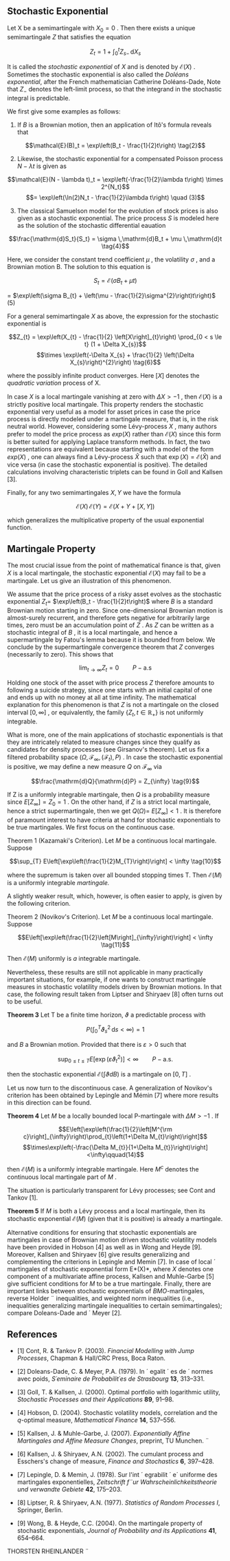 ## **Stochastic Exponential**

Let X be a semimartingale with  $X_0 = 0$ . Then there exists a unique semimartingale  $Z$  that satisfies the equation

$$Z_t = 1 + \int_0^t Z_{s-} \, \mathrm{d}X_s \tag{1}$$

It is called the *stochastic exponential* of  $X$  and is denoted by  $\mathcal{E}(X)$ . Sometimes the stochastic exponential is also called the *Doléans exponential*, after the French mathematician Catherine Doléans-Dade, Note that  $Z_{-}$  denotes the left-limit process, so that the integrand in the stochastic integral is predictable.

We first give some examples as follows:

1. If  $B$  is a Brownian motion, then an application of Itô's formula reveals that

$$\mathcal{E}(B)_t = \exp\left(B_t - \frac{1}{2}t\right) \tag{2}$$

2. Likewise, the stochastic exponential for a compensated Poisson process  $N - \lambda t$  is given as

$$\mathcal{E}(N - \lambda t)_t = \exp\left(-\frac{1}{2}\lambda t\right) \times 2^{N_t}$$
$$= \exp\left(\ln(2)N_t - \frac{1}{2}\lambda t\right) \quad (3)$$

3. The classical Samuelson model for the evolution of stock prices is also given as a stochastic exponential. The price process  $S$  is modeled here as the solution of the stochastic differential eauation

$$\frac{\mathrm{d}S_t}{S_t} = \sigma \,\mathrm{d}B_t + \mu \,\mathrm{d}t \tag{4}$$

Here, we consider the constant trend coefficient  $\mu$ , the volatility  $\sigma$ , and a Brownian motion B. The solution to this equation is

$$S_{t} = \mathcal{E}(\sigma B_{t} + \mu t)$$
  
=  $\exp\left(\sigma B_{t} + \left(\mu - \frac{1}{2}\sigma^{2}\right)t\right)$  (5)

For a general semimartingale  $X$  as above, the expression for the stochastic exponential is

$$Z_{t} = \exp\left(X_{t} - \frac{1}{2} \left[X\right]_{t}\right) \prod_{0 < s \le t} (1 + \Delta X_{s})$$
$$\times \exp\left(-\Delta X_{s} + \frac{1}{2} \left(\Delta X_{s}\right)^{2}\right) \tag{6}$$

where the possibly infinite product converges. Here  $[X]$  denotes the *quadratic variation* process of X.

In case  $X$  is a local martingale vanishing at zero with  $\Delta X > -1$ , then  $\mathcal{E}(X)$  is a strictly positive local martingale. This property renders the stochastic exponential very useful as a model for asset prices in case the price process is directly modeled under a martingale measure, that is, in the risk neutral world. However, considering some Lévy-process  $X$ , many authors prefer to model the price process as  $exp(X)$ rather than  $\mathcal{E}(X)$  since this form is better suited for applying Laplace transform methods. In fact, the two representations are equivalent because starting with a model of the form  $exp(X)$ , one can always find a Lévy-process  $\widehat{X}$  such that  $\exp(X) = \mathcal{E}(\widehat{X})$ and vice versa (in case the stochastic exponential is positive). The detailed calculations involving characteristic triplets can be found in Goll and Kallsen [3].

Finally, for any two semimartingales  $X, Y$  we have the formula

$$\mathcal{E}(X)\,\mathcal{E}(Y) = \mathcal{E}(X+Y+[X,Y])\tag{7}$$

which generalizes the multiplicative property of the usual exponential function.

## **Martingale Property**

The most crucial issue from the point of mathematical finance is that, given  $X$  is a local martingale, the stochastic exponential  $\mathcal{E}(X)$  may fail to be a martingale. Let us give an illustration of this phenomenon.

We assume that the price process of a risky asset evolves as the stochastic exponential  $Z_t =$  $\exp\left(B_t - \frac{1}{2}t\right)$  where *B* is a standard Brownian motion starting in zero. Since one-dimensional Brownian motion is almost-surely recurrent, and therefore gets negative for arbitrarily large times, zero must be an accumulation point of  $Z$ . As  $Z$  can be written as a stochastic integral of  $B$ , it is a local martingale, and hence a supermartingale by Fatou's lemma because it is bounded from below. We conclude by the supermartingale convergence theorem that  $Z$  converges (necessarily to zero). This shows that

$$\lim_{t \to \infty} Z_t = 0 \qquad P - \text{a.s} \tag{8}$$

Holding one stock of the asset with price process  $Z$  therefore amounts to following a suicide strategy, since one starts with an initial capital of one and ends up with no money at all at time infinity. The mathematical explanation for this phenomenon is that  $Z$  is not a martingale on the closed interval  $[0,\infty]$ , or equivalently, the family  $\{Z_t, t \in \mathbb{R}_+\}$  is not uniformly integrable.

What is more, one of the main applications of stochastic exponentials is that they are intricately related to measure changes since they qualify as candidates for density processes (see Girsanov's theorem). Let us fix a filtered probability space  $(\Omega, \mathcal{F}_{\infty}, (\mathcal{F}_{t}), P)$ . In case the stochastic exponential is positive, we may define a new measure  $Q$  on  $\mathcal{F}_{\infty}$  via

$$\frac{\mathrm{d}Q}{\mathrm{d}P} = Z_{\infty} \tag{9}$$

If Z is a uniformly integrable martingale, then  $Q$ is a probability measure since  $E[Z_{\infty}] = Z_0 = 1$ . On the other hand, if  $Z$  is a strict local martingale, hence a strict supermartingale, then we get  $Q(\Omega) =$  $E[Z_{\infty}] < 1$ . It is therefore of paramount interest to have criteria at hand for stochastic exponentials to be true martingales. We first focus on the continuous case.

Theorem 1 (Kazamaki's Criterion). Let  $M$  be a continuous local martingale. Suppose

$$\sup_{T} E\left[\exp\left(\frac{1}{2}M_{T}\right)\right] < \infty \tag{10}$$

where the supremum is taken over all bounded stopping times T. Then  $\mathcal{E}(M)$  is a uniformly integrable *martingale.* 

A slightly weaker result, which, however, is often easier to apply, is given by the following criterion.

Theorem 2 (Novikov's Criterion). Let  $M$  be a continuous local martingale. Suppose

$$E\left[\exp\left(\frac{1}{2}\left[M\right]_{\infty}\right)\right] < \infty \tag{11}$$

Then  $\mathcal{E}(M)$ uniformly is  $a$ integrable martingale.

Nevertheless, these results are still not applicable in many practically important situations, for example, if one wants to construct martingale measures in stochastic volatility models driven by Brownian motions. In that case, the following result taken from Liptser and Shiryaev [8] often turns out to be useful.

**Theorem 3** Let T be a finite time horizon,  $\vartheta$  a predictable process with

$$P\left(\int_0^T \vartheta_s^2 \, \mathrm{d}s < \infty\right) = 1 \tag{12}$$

and  $B$  a Brownian motion. Provided that there is  $\varepsilon > 0$  such that

$$\sup_{0 \le t \le T} E\left[\exp\left(\varepsilon \vartheta_t^2\right)\right] < \infty \qquad P - \text{a.s.} \tag{13}$$

then the stochastic exponential  $\mathcal{E}(\int \vartheta dB)$  is a martingale on  $[0, T]$ .

Let us now turn to the discontinuous case. A generalization of Novikov's criterion has been obtained by Lepingle and Mémin [7] where more results in this direction can be found.

**Theorem 4** Let  $M$  be a locally bounded local P-martingale with  $\Delta M > -1$ . If

$$E\left[\exp\left(\frac{1}{2}\left[M^{\rm c}\right]_{\infty}\right)\prod_{t}\left(1+\Delta M_{t}\right)\right]$$
$$\times\exp\left(-\frac{\Delta M_{t}}{1+\Delta M_{t}}\right)\right]<\infty\qquad(14)$$

then  $\mathcal{E}(M)$  is a uniformly integrable martingale. Here  $M^c$  denotes the continuous local martingale part of  $M$ .

The situation is particularly transparent for Lévy processes; see Cont and Tankov [1].

**Theorem 5** If  $M$  is both a Lévy process and a local martingale, then its stochastic exponential  $\mathcal{E}(M)$ (given that it is positive) is already a martingale.

Alternative conditions for ensuring that stochastic exponentials are martingales in case of Brownian motion driven stochastic volatility models have been provided in Hobson [4] as well as in Wong and Heyde [9]. Moreover, Kallsen and Shiryaev [6] give results generalizing and complementing the criterions in Lepingle and Memin [7]. In case of local ´ martingales of stochastic exponential form E*(X)*, where *X* denotes one component of a multivariate affine process, Kallsen and Muhle-Garbe [5] give sufficient conditions for *M* to be a true martingale. Finally, there are important links between stochastic exponentials of *BMO*-martingales, reverse Holder ¨ inequalities, and weighted norm inequalities (i.e., inequalities generalizing martingale inequalities to certain semimartingales); compare Doleans-Dade and ´ Meyer [2].

## **References**

- [1] Cont, R. & Tankov P. (2003). *Financial Modelling with Jump Processes*, Chapman & Hall/CRC Press, Boca Raton.
- [2] Doleans-Dade, C. & Meyer, P.A. (1979). In ´ egalit ´ es de ´ normes avec poids, *S´eminaire de Probabilit´es de Strasbourg* **13**, 313–331.

- [3] Goll, T. & Kallsen, J. (2000). Optimal portfolio with logarithmic utility, *Stochastic Processes and their Applications* **89**, 91–98.
- [4] Hobson, D. (2004). Stochastic volatility models, correlation and the *q*-optimal measure, *Mathematical Finance* **14**, 537–556.
- [5] Kallsen, J. & Muhle-Garbe, J. (2007). *Exponentially Affine Martingales and Affine Measure Changes*, preprint, TU Munchen. ¨
- [6] Kallsen, J. & Shiryaev, A.N. (2002). The cumulant process and Esschers's change of measure, *Finance and Stochastics* **6**, 397–428.
- [7] Lepingle, D. & Memin, J. (1978). Sur l'int ´ egrabilit ´ e´ uniforme des martingales exponentielles, *Zeitschrift f¨ur Wahrscheinlichkeitstheorie und verwandte Gebiete* **42**, 175–203.
- [8] Liptser, R. & Shiryaev, A.N. (1977). *Statistics of Random Processes I*, Springer, Berlin.
- [9] Wong, B. & Heyde, C.C. (2004). On the martingale property of stochastic exponentials, *Journal of Probability and its Applications* **41**, 654–664.

THORSTEN RHEINLANDER ¨